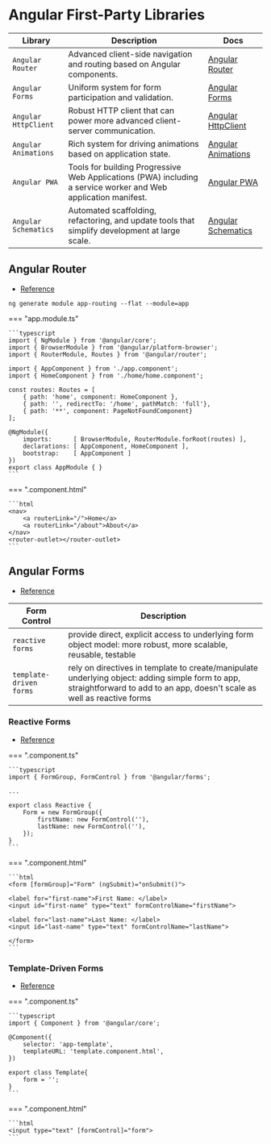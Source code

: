 # Angular First-Party Libraries

| Library              | Description                                                                                                    | Docs                                                         |
| -------------------- | -------------------------------------------------------------------------------------------------------------- | ------------------------------------------------------------ |
| `Angular Router`     | Advanced client-side navigation and routing based on Angular components.                                       | [Angular Router](https://angular.io/guide/router)            |
| `Angular Forms`      | Uniform system for form participation and validation.                                                          | [Angular Forms](https://angular.io/guide/forms-overview)     |
| `Angular HttpClient` | Robust HTTP client that can power more advanced client-server communication.                                   | [Angular HttpClient](https://angular.io/guide/http)          |
| `Angular Animations` | Rich system for driving animations based on application state.                                                 | [Angular Animations](https://angular.io/guide/animations)    |
| `Angular PWA`        | Tools for building Progressive Web Applications (PWA) including a service worker and Web application manifest. | [Angular PWA](https://angular.io/guide/service-worker-intro) |
| `Angular Schematics` | Automated scaffolding, refactoring, and update tools that simplify development at large scale.                 | [Angular Schematics](https://angular.io/guide/schematics)    |

## Angular Router

-   [Reference](https://angular.io/guide/router)

```terminal
ng generate module app-routing --flat --module=app
```

=== "app.module.ts"

    ```typescript
    import { NgModule } from '@angular/core';
    import { BrowserModule } from '@angular/platform-browser';
    import { RouterModule, Routes } from '@angular/router';

    import { AppComponent } from './app.component';
    import { HomeComponent } from './home/home.component';

    const routes: Routes = [
        { path: 'home', component: HomeComponent },
        { path: '', redirectTo: '/home', pathMatch: 'full'},
        { path: '**', component: PageNotFoundComponent}
    ];

    @NgModule({
        imports:      [ BrowserModule, RouterModule.forRoot(routes) ],
        declarations: [ AppComponent, HomeComponent ],
        bootstrap:    [ AppComponent ]
    })
    export class AppModule { }
    ```

=== ".component.html"

    ```html
    <nav>
        <a routerLink="/">Home</a>
        <a routerLink="/about">About</a>
    </nav>
    <router-outlet></router-outlet>
    ```

## Angular Forms

-   [Reference](https://angular.io/guide/forms-overview)

| Form Control            | Description                                                                                                                                                                 |
| ----------------------- | --------------------------------------------------------------------------------------------------------------------------------------------------------------------------- |
| `reactive forms`        | provide direct, explicit access to underlying form object model: more robust, more scalable, reusable, testable                                                             |
| `template-driven forms` | rely on directives in template to create/manipulate underlying object: adding simple form to app, straightforward to add to an app, doesn't scale as well as reactive forms |

### Reactive Forms

-   [Reference](https://angular.io/guide/reactive-forms)

=== ".component.ts"

    ```typescript
    import { FormGroup, FormControl } from '@angular/forms';

    ...

    export class Reactive {
        Form = new FormGroup({
            firstName: new FormControl(''),
            lastName: new FormControl(''),
        });
    }
    ```

=== ".component.html"

    ```html
    <form [formGroup]="Form" (ngSubmit)="onSubmit()">

    <label for="first-name">First Name: </label>
    <input id="first-name" type="text" formControlName="firstName">

    <label for="last-name">Last Name: </label>
    <input id="last-name" type="text" formControlName="lastName">

    </form>
    ```

### Template-Driven Forms

-   [Reference](https://angular.io/guide/forms#building-a-template-driven-form)

=== ".component.ts"

    ```typescript
    import { Component } from '@angular/core';

    @Component({
        selector: 'app-template',
        templateURL: 'template.component.html',
    })

    export class Template{
        form = '';
    }
    ```

=== ".component.html"

    ```html
    <input type="text" [formControl]="form">
    ```
